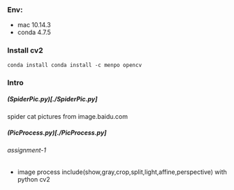 ### Env: 
- mac 10.14.3
- conda 4.7.5

### Install cv2 

```
conda install conda install -c menpo opencv
```

### Intro

##### (SpiderPic.py)[./SpiderPic.py]
spider cat pictures from image.baidu.com

##### (PicProcess.py)[./PicProcess.py]
###### assignment-1
- image process include(show,gray,crop,split,light,affine,perspective) with python cv2

